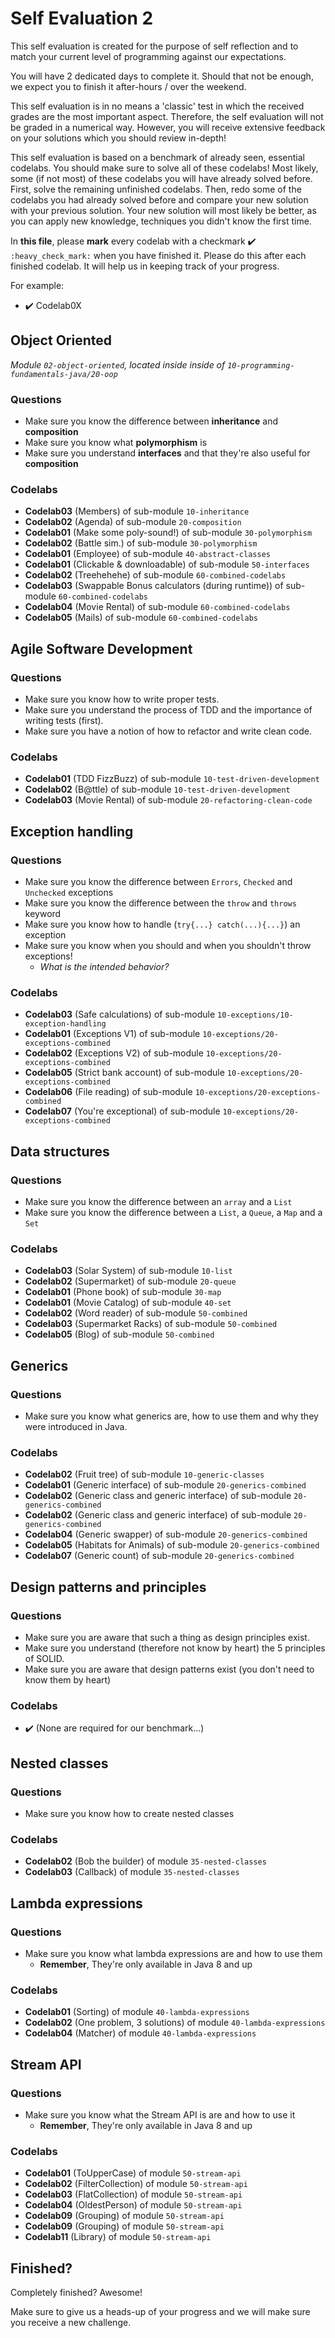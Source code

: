 # Self Evaluation 2

This self evaluation is created for the purpose of self reflection and to match your current level 
of programming against our expectations. 

You will have 2 dedicated days to complete it. 
Should that not be enough, we expect you to finish it after-hours / over the weekend.

This self evaluation is in no means a 'classic' test in which the received grades are the most important aspect.
Therefore, the self evaluation will not be graded in a numerical way. However, you will receive extensive feedback 
on your solutions which you should review in-depth!

This self evaluation is based on a benchmark of already seen, essential codelabs. You should make sure to solve all of these codelabs! 
Most likely, some (if not most) of these codelabs you will have already solved before. First, solve the remaining unfinished codelabs. 
Then, redo some of the codelabs you had already solved before and compare your new solution with your previous solution. 
Your new solution will most likely be better, as you can apply new knowledge, techniques you didn't know the first time.

In **this file**, please **mark** every codelab with a checkmark :heavy_check_mark: `:heavy_check_mark:` when you have finished it.
Please do this after each finished codelab. It will help us in keeping track of your progress.

For example:

- :heavy_check_mark: Codelab0X

## Object Oriented

*Module `02-object-oriented`, located inside inside of `10-programming-fundamentals-java/20-oop`*

### Questions
- Make sure you know the difference between **inheritance** and **composition**
- Make sure you know what **polymorphism** is
- Make sure you understand **interfaces** and that they're also useful for **composition**

### Codelabs

- **Codelab03** (Members) of sub-module `10-inheritance`
- **Codelab02** (Agenda) of sub-module `20-composition`
- **Codelab01** (Make some poly-sound!) of sub-module `30-polymorphism`
- **Codelab02** (Battle sim.) of sub-module `30-polymorphism`
- **Codelab01** (Employee) of sub-module `40-abstract-classes`
- **Codelab01** (Clickable & downloadable) of sub-module `50-interfaces`
- **Codelab02** (Treehehehe) of sub-module `60-combined-codelabs`
- **Codelab03** (Swappable Bonus calculators (during runtime)) of sub-module `60-combined-codelabs`
- **Codelab04** (Movie Rental) of sub-module `60-combined-codelabs`
- **Codelab05** (Mails) of sub-module `60-combined-codelabs`

## Agile Software Development

### Questions
- Make sure you know how to write proper tests.
- Make sure you understand the process of TDD and the importance of writing tests (first).
- Make sure you have a notion of how to refactor and write clean code.
    
### Codelabs
- **Codelab01** (TDD FizzBuzz) of sub-module `10-test-driven-development`
- **Codelab02** (B@ttle) of sub-module `10-test-driven-development`
- **Codelab03** (Movie Rental) of sub-module `20-refactoring-clean-code`

## Exception handling

### Questions
- Make sure you know the difference between `Errors`, `Checked` and `Unchecked` exceptions
- Make sure you know the difference between the `throw` and `throws` keyword
- Make sure you know how to handle (`try{...} catch(...){...}`) an exception
- Make sure you know when you should and when you shouldn't throw exceptions!
    - *What is the intended behavior?*
    
### Codelabs
- **Codelab03** (Safe calculations) of sub-module `10-exceptions/10-exception-handling`
- **Codelab01** (Exceptions V1) of sub-module `10-exceptions/20-exceptions-combined`
- **Codelab02** (Exceptions V2) of sub-module `10-exceptions/20-exceptions-combined`
- **Codelab05** (Strict bank account) of sub-module `10-exceptions/20-exceptions-combined`
- **Codelab06** (File reading) of sub-module `10-exceptions/20-exceptions-combined`
- **Codelab07** (You're exceptional) of sub-module `10-exceptions/20-exceptions-combined`

## Data structures

### Questions
- Make sure you know the difference between an `array` and a `List`
- Make sure you know the difference between a `List`, a `Queue`, a `Map` and a `Set`

### Codelabs
- **Codelab03** (Solar System) of sub-module `10-list`
- **Codelab02** (Supermarket) of sub-module `20-queue`
- **Codelab01** (Phone book) of sub-module `30-map`
- **Codelab01** (Movie Catalog) of sub-module `40-set`
- **Codelab02** (Word reader) of sub-module `50-combined`
- **Codelab03** (Supermarket Racks) of sub-module `50-combined`
- **Codelab05** (Blog) of sub-module `50-combined`

## Generics

### Questions
- Make sure you know what generics are, how to use them and why they were introduced in Java.

### Codelabs

- **Codelab02** (Fruit tree) of sub-module `10-generic-classes`
- **Codelab01** (Generic interface) of sub-module `20-generics-combined`
- **Codelab02** (Generic class and generic interface) of sub-module `20-generics-combined`
- **Codelab02** (Generic class and generic interface) of sub-module `20-generics-combined`
- **Codelab04** (Generic swapper) of sub-module `20-generics-combined`
- **Codelab05** (Habitats for Animals) of sub-module `20-generics-combined`
- **Codelab07** (Generic count) of sub-module `20-generics-combined`

## Design patterns and principles

### Questions
- Make sure you are aware that such a thing as design principles exist.
- Make sure you understand (therefore not know by heart) the 5 principles of SOLID.
- Make sure you are aware that design patterns exist (you don't need to know them by heart)

### Codelabs

- :heavy_check_mark: (None are required for our benchmark...)

## Nested classes

### Questions
- Make sure you know how to create nested classes

### Codelabs
- **Codelab02** (Bob the builder) of module `35-nested-classes` 
- **Codelab03** (Callback) of module `35-nested-classes` 

## Lambda expressions

### Questions
- Make sure you know what lambda expressions are and how to use them
    - **Remember**, They're only available in Java 8 and up

### Codelabs
- **Codelab01** (Sorting) of module `40-lambda-expressions` 
- **Codelab02** (One problem, 3 solutions) of module `40-lambda-expressions` 
- **Codelab04** (Matcher) of module `40-lambda-expressions` 

## Stream API

### Questions
- Make sure you know what the Stream API is are and how to use it
    - **Remember**, They're only available in Java 8 and up
    
### Codelabs
- **Codelab01** (ToUpperCase) of module `50-stream-api` 
- **Codelab02** (FilterCollection) of module `50-stream-api` 
- **Codelab03** (FlatCollection) of module `50-stream-api` 
- **Codelab04** (OldestPerson) of module `50-stream-api` 
- **Codelab09** (Grouping) of module `50-stream-api` 
- **Codelab09** (Grouping) of module `50-stream-api` 
- **Codelab11** (Library) of module `50-stream-api`

## Finished?

Completely finished? Awesome!

Make sure to give us a heads-up of your progress and we will make sure you receive a new challenge.